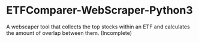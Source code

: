 # ETFComparer-WebScraper-Python3
A webscaper tool that collects the top stocks within an ETF and calculates the amount of overlap between them. (Incomplete)
